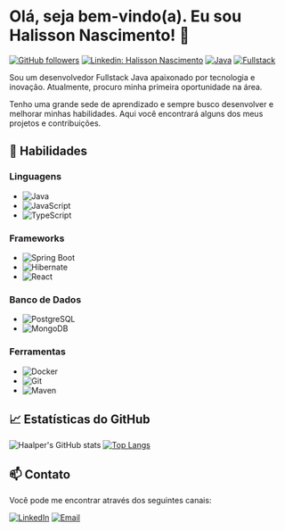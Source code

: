 # Olá, seja bem-vindo(a). Eu sou Halisson Nascimento! 👋

[![GitHub followers](https://img.shields.io/github/followers/Haalper?label=Follow&style=social)](https://github.com/Haalper)
[![Linkedin: Halisson Nascimento](https://img.shields.io/badge/-Halisson%20Nascimento-blue?style=flat-square&logo=Linkedin&logoColor=white&link=https://www.linkedin.com/in/halisson-nascimento-halper/)](https://www.linkedin.com/in/halisson-nascimento-halper/)
[![Java](https://img.shields.io/badge/Java-ED8B00?style=flat-square&logo=java&logoColor=white)](https://www.java.com/)
[![Fullstack](https://img.shields.io/badge/Fullstack%20Developer-007ACC?style=flat-square&logo=github&logoColor=white)](https://github.com/Haalper)

Sou um desenvolvedor Fullstack Java apaixonado por tecnologia e inovação. Atualmente, procuro minha primeira oportunidade na área. 

Tenho uma grande sede de aprendizado e sempre busco desenvolver e melhorar minhas habilidades.
Aqui você encontrará alguns dos meus projetos e contribuições.

## 🚀 Habilidades

### Linguagens
- ![Java](https://img.shields.io/badge/Java-ED8B00?style=flat-square&logo=java&logoColor=white) 
- ![JavaScript](https://img.shields.io/badge/JavaScript-F7DF1E?style=flat-square&logo=javascript&logoColor=black)
- ![TypeScript](https://img.shields.io/badge/TypeScript-3178C6?style=flat-square&logo=typescript&logoColor=white)

### Frameworks
- ![Spring Boot](https://img.shields.io/badge/Spring%20Boot-6DB33F?style=flat-square&logo=springboot&logoColor=white)
- ![Hibernate](https://img.shields.io/badge/Hibernate-59666C?style=flat-square&logo=hibernate&logoColor=white)
- ![React](https://img.shields.io/badge/React-61DAFB?style=flat-square&logo=react&logoColor=black)


### Banco de Dados
- ![PostgreSQL](https://img.shields.io/badge/PostgreSQL-336791?style=flat-square&logo=postgresql&logoColor=white)
- ![MongoDB](https://img.shields.io/badge/MongoDB-47A248?style=flat-square&logo=mongodb&logoColor=white)

### Ferramentas
- ![Docker](https://img.shields.io/badge/Docker-2496ED?style=flat-square&logo=docker&logoColor=white)
- ![Git](https://img.shields.io/badge/Git-F05032?style=flat-square&logo=git&logoColor=white)
- ![Maven](https://img.shields.io/badge/Maven-C71A36?style=flat-square&logo=apachemaven&logoColor=white)


## 📈 Estatísticas do GitHub

![Haalper's GitHub stats](https://github-readme-stats.vercel.app/api?username=Haalper&show_icons=true&theme=dark)
[![Top Langs](https://github-readme-stats.vercel.app/api/top-langs/?username=Haalper&layout=compact&theme=dark)](https://github.com/Haalper/github-readme-stats)

## 📫 Contato

Você pode me encontrar através dos seguintes canais:

[![LinkedIn](https://img.shields.io/badge/LinkedIn-0A66C2?style=flat-square&logo=linkedin&logoColor=white)](https://www.linkedin.com/in/halisson-nascimento-halper/)
[![Email](https://img.shields.io/badge/Email-0078D4?style=flat-square&logo=gmail&logoColor=white)](mailto:halissonp@hotmail.com)
